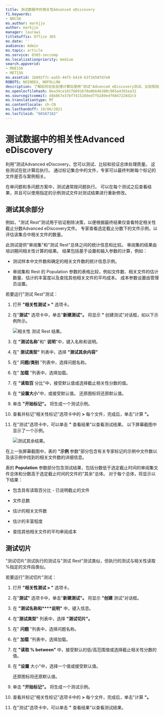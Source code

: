 ```yaml
---
title: 测试数据中的相关性Advanced eDiscovery
f1.keywords:
- NOCSH
ms.author: markjjo
author: markjjo
manager: laurawi
titleSuffix: Office 365
ms.date: ''
audience: Admin
ms.topic: article
ms.service: O365-seccomp
ms.localizationpriority: medium
search.appverid:
- MOE150
- MET150
ms.assetid: 1b092f7c-ea55-44f5-b419-63f3458fd7e0
ROBOTS: NOINDEX, NOFOLLOW
description: 了解如何在批处理计算后使用"测试"Advanced eDiscovery测试、比较和验证总体处理质量。
ms.openlocfilehash: 0ea34ce101f6891670a0b646380c965a4391ea32
ms.sourcegitcommit: d4b867e37bf741528ded7fb289e4f6847228d2c5
ms.translationtype: MT
ms.contentlocale: zh-CN
ms.lasthandoff: 10/06/2021
ms.locfileid: "60167182"
---
```

# <a name="test-relevance-analysis-in-advanced-ediscovery"></a>测试数据中的相关性Advanced eDiscovery
  
利用"测试Advanced eDiscovery，您可以测试、比较和验证总体处理质量。 这些测试在批计算后执行。 通过标记集合中的文件，专家可以最终判断每个标记的文件是否与案例相关。
  
在单问题和多问题方案中，测试通常按问题执行。 可以在每个测试之后查看结果，并且可以使用指定的示例测试文件对测试结果进行重新修改。
  
## <a name="testing-the-rest"></a>测试其余部分

例如，"测试 Rest"测试用于验证剔除决策，以便根据最终结果仅查看特定相关性截止分数Advanced eDiscovery文件。 专家查看选定截止分数下的文件示例，以评估该集合中相关文件的数量。
  
此测试提供"审阅集"和"测试 Rest"总体之间的统计信息和比较。 审阅集的结果由培训期间相关性计算的结果。 结果包括基于设置和输入参数的计算，例如：
  
- 测试样本中文件数和确定的相关文件数的统计信息示例。

- 审阅集和 Rest 的 Population 参数的表格比较，例如文件数、相关文件的估计数量、估计的丰富度以及查找其他相关文件的平均成本。 成本参数设置由管理员设置。

若要运行"测试 Rest"测试：

1. 打开 **"相关性测试 \> "** 选项卡。

2. 在"**测试"** 选项卡中，单击"**新建测试"。** 将显示 **"** 创建测试"对话框，如以下示例所示。

    ![相关性 测试 Rest 结果。](../media/46e6898a-f929-4fd0-88d9-6f91d04b6ce2.png)
  
3. 在 **"测试名称**"和" **说明**"中，键入名称和说明。

4. 在" **测试类型"** 列表中，选择 **"测试其余内容"**

5. 在" **问题/类别** "列表中，选择问题名称。

6. 在" **加载** "列表中，选择加载。 

7. 在 **"读取百** 分比"中，接受默认值或选择截止相关性分数的值。 

8. 在 **"设置大小**"中，或接受默认值。 还原图标将还原默认值。

9. 单击 **"开始标记"。** 将生成一个测试示例。

10. 查看并标记"相关性标记"选项卡中的 **\>** 每个文件，完成后，单击"计算 **"。**

11. 在"测试"选项卡中，可以单击 **"** 查看结果"以查看测试结果。 以下屏幕截图中显示了一个示例。

    ![测试其余结果。](../media/b95744a9-047d-4c29-992d-04fa7e58e58a.png)
  
在上一张屏幕截图中，表的 **"示例** 参数"部分包含有关专家标记的示例中文件数以及该示例中找到的相关文件数的详细信息。
  
表的 **Population** 参数部分包含测试结果，包括分数低于选定截止时间的审阅集文件总体和分数高于选定截止时间的文件的"其余"总体。 对于每个总体，将显示以下结果：
  
- 包含具有读取百分比 - 已说明截止的文件

- 文件总数

- 估计的相关文件数

- 估计的丰富程度

- 查找其他相关文件的平均审阅成本

## <a name="testing-the-slice"></a>测试切片

"测试切片"测试执行的测试与"测试 Rest"测试类似，但执行的测试与相关性读取 %指定的文件段类似。

若要运行"测试切片"测试：
  
1. 打开 **"相关性测试 \> "** 选项卡。

2. 在"**测试"** 选项卡中，单击"**新建测试"。** 将显示 **"创建** 测试"对话框。

3. 在 **"测试名称和****说明"** 中，键入信息。

4. 在"**测试类型"** 列表中，选择 **"测试切片"。**

5. 在" **问题** "列表中，选择问题名称。

6. 在" **加载** "列表中，选择加载。

7. 在 **"读取 % between"** 中，接受默认的低/高范围值或选择截止相关性分数的值。

8. 在 **"设置** 大小"中，选择一个值或接受默认值。

    还原图标将还原默认值。

9. 单击 **"开始标记"。** 将生成一个测试示例。

10. 查看并标记"相关性标记"选项卡中的 **\>** 每个文件，完成后，单击"计算 **"。**

11. 在"测试"选项卡中，可以单击 **"** 查看结果"以查看测试结果。
